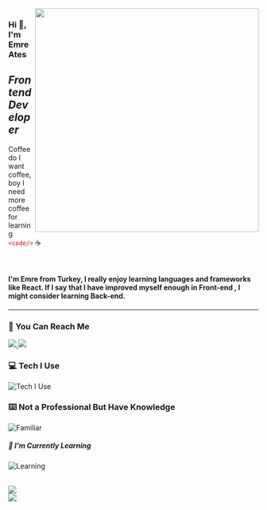 <img src="https://media.giphy.com/media/ASd0Ukj0y3qMM/giphy.gif" align="right" width="450" height="auto" margin="5px">

### Hi :wave:, I'm Emre Ates

## _Frontend Developer_

 Coffee do I want coffee, boy I need more coffee for learning <font color="red"> `<code/>` </font> :coffee:

<br>



#### I'm Emre from Turkey, I really enjoy learning languages and frameworks like React. If I say that I have improved myself enough in Front-end , I might consider learning Back-end.

***

### :speech_balloon: You Can Reach Me 

<a href="https://www.linkedin.com/in/emresates/">
  <img src="https://skillicons.dev/icons?i=linkedin" />
</a>

<a href="https://www.instagram.com/secenory/">
  <img src="https://skillicons.dev/icons?i=instagram" />
</a>

### :computer: Tech I Use

![Tech I Use](https://skillicons.dev/icons?i=react,js,html,sass,css,bootstrap,tailwind,materialui,styledcomponents,jquery,postgres,mongodb,nodejs,express)

### :keyboard: Not a Professional But Have Knowledge

![Familiar](https://skillicons.dev/icons?i=redux,graphql,django)

##### :notebook: I'm Currently Learning

![Learning](https://skillicons.dev/icons?i=nextjs)

<br>

<img src="https://github-readme-stats.vercel.app/api?username=emresates&theme=radical&hide=contribs">

<br>

<img src="https://github-readme-stats.vercel.app/api/top-langs/?username=emresates&layout=compact">

